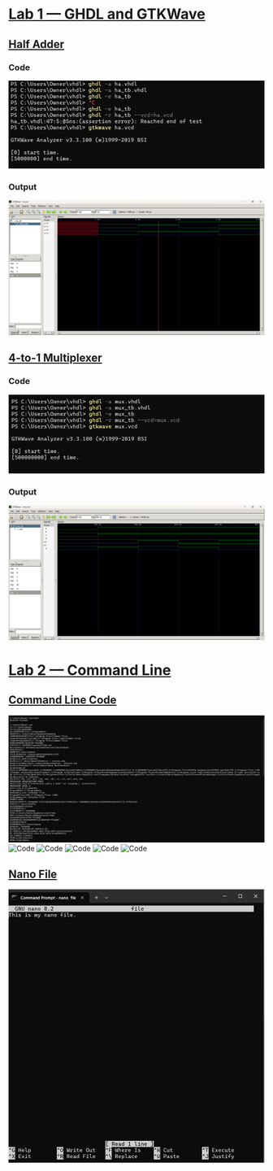 # **<ins>Lab 1 — GHDL and GTKWave</ins>**
## **<ins>Half Adder</ins>**
### **Code**
![Code](HalfAdderCode.png)
### **Output**
![Output](HalfAdderOutput.png)
## **<ins>4-to-1 Multiplexer</ins>** 
### **Code**
![Code](4-to-1MultiplexerCode.png)
### **Output**
![Output](4-to-1MultiplexerOutput.png)

# **<ins>Lab 2 — Command Line</ins>**
## **<ins>Command Line Code</ins>**
![Code](CommandLineOutput.png)
![Code](CommandLineOutput(2).png)
![Code](CommandLineOutput(3).png)
![Code](CommandLineOutput(4).png)
![Code](CommandLineOutput(5).png)
![Code](CommandLineOutput(6).png)

## **<ins>Nano File</ins>**
![NanoFile](NanoFileCommandPrompt.png)

